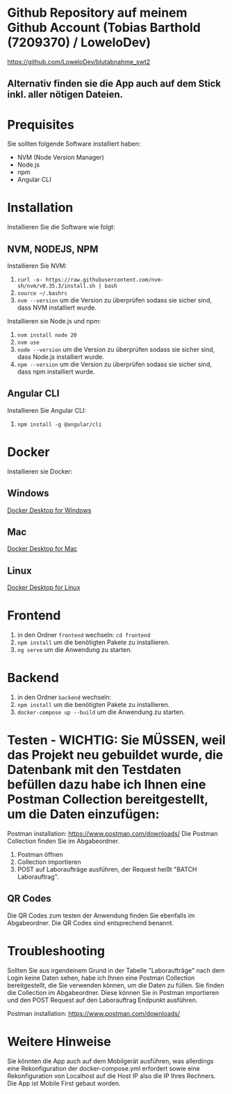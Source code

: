 # Github Repository auf meinem Github Account (Tobias Barthold (7209370) / LoweloDev)
https://github.com/LoweloDev/blutabnahme_swt2
## Alternativ finden sie die App auch auf dem Stick inkl. aller nötigen Dateien.

# Prequisites
Sie sollten folgende Software installiert haben:
- NVM (Node Version Manager)
- Node.js
- npm
- Angular CLI

# Installation
Installieren Sie die Software wie folgt:

## NVM, NODEJS, NPM
Installieren Sie NVM:
1. `curl -o- https://raw.githubusercontent.com/nvm-sh/nvm/v0.35.3/install.sh | bash`
2. `source ~/.bashrc`
3. `nvm --version` um die Version zu überprüfen sodass sie sicher sind, dass NVM installiert wurde.

Installieren sie Node.js und npm:
1. `nvm install node 20`
2. `nvm use`
3. `node --version` um die Version zu überprüfen sodass sie sicher sind, dass Node.js installiert wurde.
4. `npm --version` um die Version zu überprüfen sodass sie sicher sind, dass npm installiert wurde.

## Angular CLI
Installieren Sie Angular CLI:
1. `npm install -g @angular/cli`

# Docker
Installieren sie Docker:

## Windows
[Docker Desktop for Windows](https://hub.docker.com/editions/community/docker-ce-desktop-windows)

## Mac
[Docker Desktop for Mac](https://hub.docker.com/editions/community/docker-ce-desktop-mac)

## Linux
[Docker Desktop for Linux](https://hub.docker.com/editions/community/docker-ce-desktop-linux)

# Frontend
1. in den Ordner `frontend` wechseln:
   `cd frontend`
2. `npm install` um die benötigten Pakete zu installieren.
3. `ng serve` um die Anwendung zu starten.

# Backend
1. in den Ordner `backend` wechseln:
2. `npm install` um die benötigten Pakete zu installieren.
3. `docker-compose up --build` um die Anwendung zu starten.

# Testen - WICHTIG: Sie MÜSSEN, weil das Projekt neu gebuildet wurde, die Datenbank mit den Testdaten befüllen dazu habe ich Ihnen eine Postman Collection bereitgestellt, um die Daten einzufügen:
Postman installation: https://www.postman.com/downloads/
Die Postman Collection finden Sie im Abgabeordner.

1. Postman öffnen
2. Collection importieren
3. POST auf Laboraufträge ausführen, der Request heißt "BATCH Laborauftrag".

## QR Codes
Die QR Codes zum testen der Anwendung finden Sie ebenfalls im Abgabeordner. Die QR Codes sind entsprechend benannt.


# Troubleshooting
Sollten Sie aus irgendeinem Grund in der Tabelle "Laboraufträge" nach dem Login keine Daten sehen, habe ich Ihnen eine Postman Collection bereitgestellt, die Sie verwenden können, um die Daten zu füllen.
Sie finden die Collection im Abgabeordner. Diese können Sie in Postman importieren und den POST Request auf den Laborauftrag Endpunkt ausführen.

Postman installation: https://www.postman.com/downloads/


# Weitere Hinweise
Sie könnten die App auch auf dem Mobilgerät ausführen, was allerdings eine Rekonfiguration der docker-compose.yml erfordert sowie eine Rekonfiguration von Localhost auf die Host IP also die IP Ihres Rechners.
Die App ist Mobile First gebaut worden.